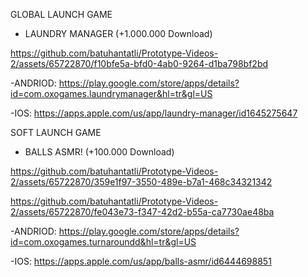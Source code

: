 GLOBAL LAUNCH GAME 

  * LAUNDRY MANAGER (+1.000.000 Download)

https://github.com/batuhantatli/Prototype-Videos-2/assets/65722870/f10bfe5a-bfd0-4ab0-9264-d1ba798bf2bd

  -ANDRIOD: https://play.google.com/store/apps/details?id=com.oxogames.laundrymanager&hl=tr&gl=US
  
  -IOS: https://apps.apple.com/us/app/laundry-manager/id1645275647 




SOFT LAUNCH GAME 

  * BALLS ASMR! (+100.000 Download)

https://github.com/batuhantatli/Prototype-Videos-2/assets/65722870/359e1f97-3550-489e-b7a1-468c34321342

https://github.com/batuhantatli/Prototype-Videos-2/assets/65722870/fe043e73-f347-42d2-b55a-ca7730ae48ba

  -ANDRIOD: https://play.google.com/store/apps/details?id=com.oxogames.turnaroundd&hl=tr&gl=US
  
  -IOS: https://apps.apple.com/us/app/balls-asmr/id6444698851
